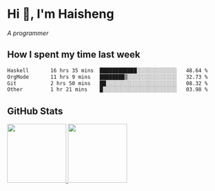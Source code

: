 
# Hi 👋, I'm Haisheng

*A programmer*

<!---
## What I'm reading

[Reading list](https://freizl.github.io/info/books.html)
-->

## How I spent my time last week

<!--START_SECTION:waka-->

```txt
Haskell       16 hrs 35 mins  ████████████░░░░░░░░░░░░░   48.64 %
OrgMode       11 hrs 9 mins   ████████▒░░░░░░░░░░░░░░░░   32.73 %
Git           2 hrs 50 mins   ██░░░░░░░░░░░░░░░░░░░░░░░   08.32 %
Other         1 hr 21 mins    █░░░░░░░░░░░░░░░░░░░░░░░░   03.98 %
```

<!--END_SECTION:waka-->

## GitHub Stats

<a href="https://github.com/hw202207">
  <img height="137px" src="https://github-readme-stats.vercel.app/api?username=freizl&hide_title=false&hide_border=true&show_icons=true&include_all_commits=true&count_private=true&line_height=21&theme=" />
  <img height="137px" src="https://github-readme-stats.vercel.app/api/top-langs/?username=freizl&hide_title=true&hide_border=true&layout=compact&langs_count=6&theme=" />
</a>
